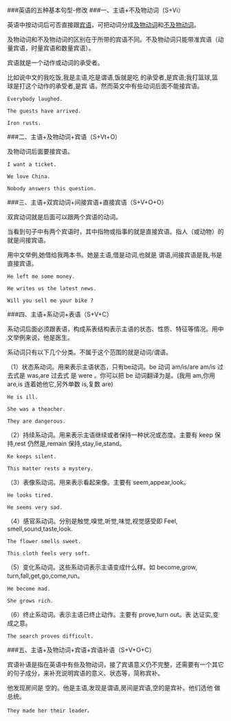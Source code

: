 ###英语的五种基本句型-修改
###一、主语+不及物动词（S+Vi）

英语中按动词后可否直接跟[宾语](http://baike.baidu.com/view/139.htm)，可把动词分成[及物动词](http://baike.baidu.com/link?url=joMG50W78_97NLR8YAw4o_7D2y4NaQNroG7gMbrzOxvNuCFxHevdYvfC2Cq7O5AVNT0XE0bG4UZZJtJuW3lEHq)和[不及物动词](http://baike.baidu.com/view/231422.htm)。

及物动词和不及物动词的区别在于所带的宾语不同。不及物动词只能带准宾语（动量宾语，时量宾语和数量宾语）。

宾语就是一个动作或动词的承受者。

比如说中文的我吃饭,我是主语,吃是谓语,饭就是吃 的承受者,是宾语;我打篮球,篮球是打这个动作的承受者,是宾 语。然而英文中有些动词后面不能接宾语。

	Everybody laughed.
	
	The guests have arrived.
	
	Iron rusts.
	

###二、主语+及物动词+宾语（S+Vt+O）

及物动词后面要接宾语。

	I want a ticket.
	
	We love China.
	
	Nobody answers this question.
	
###三、主语+双宾动词+间接宾语+直接宾语（S+V+O+O）

双宾动词就是后面可以跟两个宾语的动词。

当看到句子中有两个宾语时，其中指物或指事的就是直接宾语。指人（或动物）的就是间接宾语。

用中文举例,她借给我两本书。她是主语,借是动词,也就是 谓语,间接宾语是我,书是直接宾语。

	He left me some money.
	
	He writes us the latest news.
	
	Will you sell me your bike ?
	
###四、主语+系动词+表语（S+V+C）

系动词后面必须跟表语，构成系表结构表示主语的状态、性质、特征等情况。用中文举例来说，他是医生。

系动词只有以下几个分类。不属于这个范围的就是动词/谓语。

（1）状态系动词。用来表示主语状态，只有be动词。be 动词 am/is/are am/is 过去式是 was,are 过去式 是 were 。你可以把 be 动词翻译为是。(我用 am,你用 are,is 连着她他它,另外单数 is,复数 are)

	He is ill.
	
	She was a theacher.
	
	They are dangerous.
	
（2）持续系动词。用来表示主语继续或者保持一种状况或态度。主要有 keep 保持,rest 仍然是,remain 保持,stay,lie,stand。

	Ke keeps silent.
	
	This matter rests a mystery.
	
（3）表像系动词。用来表示看起来像。主要有 seem,appear,look。
	
	He looks tired.
	
	He seems very sad.
	
（4）感官系动词。分别是触觉,嗅觉,听觉,味觉,视觉感受即 Feel, smell,sound,taste,look.

	The flower smells sweet.
	
	This cloth feels very soft.

（5）变化系动词。这些系动词表示主语变成什么样。如 become,grow, turn,fall,get,go,come,run。

	He become mad.
	
	She grows rich.
	
（6）终止系动词。表示主语已终止动作。主要有 prove,turn out。表 达证实,变成之意。

	The search proves difficult.
	
###五、主语+及物动词+宾语+宾语补语（S+V+O+C）

宾语补语是指在英语中有些及物动词，接了宾语意义仍不完整，还需要有一个其它的句子成分，来补充说明宾语的意义、状态等，简称宾补。

他发现房间是 空的。他是主语,发现是谓语,房间是宾语,空的是宾补。他们选他 做总统。

	They made her their leader。

